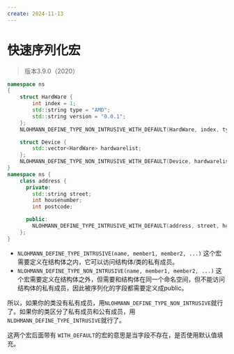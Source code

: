 ```yaml
---
create: 2024-11-13
---
```

# 快速序列化宏

> 版本3.9.0（2020）

```C++
namespace ns
{
    struct HardWare {
        int index = 1;
        std::string type = "AMD";
        std::string version = "0.0.1";
    };
    NLOHMANN_DEFINE_TYPE_NON_INTRUSIVE_WITH_DEFAULT(HardWare, index, type, version)

    struct Device {
        std::vector<HardWare> hardwarelist;
    };
    NLOHMANN_DEFINE_TYPE_NON_INTRUSIVE_WITH_DEFAULT(Device, hardwarelist)
}
namespace ns {
    class address {
      private:
        std::string street;
        int housenumber;
        int postcode;

      public:
        NLOHMANN_DEFINE_TYPE_INTRUSIVE_WITH_DEFAULT(address, street, housenumber, postcode)
    };
}
```

- `NLOHMANN_DEFINE_TYPE_INTRUSIVE(name, member1, member2, ...)` 这个宏需要定义在结构体之内，它可以访问结构体/类的私有成员。
- `NLOHMANN_DEFINE_TYPE_NON_INTRUSIVE(name, member1, member2, ...)` 这个宏需要定义在结构体之外，但需要和结构体在同一个命名空间，但不能访问结构体的私有成员，因此被序列化的字段都需要定义成public。

所以，如果你的类没有私有成员，用`NLOHMANN_DEFINE_TYPE_NON_INTRUSIVE`就行了。如果你的类区分了私有成员和公有成员，用`NLOHMANN_DEFINE_TYPE_INTRUSIVE`就行了。

这两个宏后面带有 `WITH_DEFAULT`的宏的意思是当字段不存在，是否使用默认值填充。